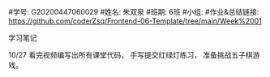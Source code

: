 #学号: G20200447060029
#姓名: 朱双泉
#班期: 6班
#小组:
#作业&总结链接: https://github.com/coderZsq/Frontend-06-Template/tree/main/Week%2001

学习笔记

10/27 看完视频编写出所有课堂代码， 手写提交红绿灯练习， 准备挑战五子棋游戏。


